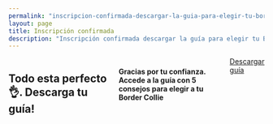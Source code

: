 ```yaml
---
permalink: "inscripcion-confirmada-descargar-la-guia-para-elegir-tu-border-collie/"
layout: page
title: Inscripción confirmada
description: "Inscripción confirmada descargar la guía para elegir tu Border Collie"
---
```


<main>
  <div class="small-8 small-centered columns">
    <h2 class="text-center">Todo esta perfecto 👌. Descarga tu guía! </h2>
    <h4 class="text-center">Gracias por tu confianza.<br>
    Accede a la guía con 5 consejos para elegir a tu Border Collie</h4>
    <div class="row">
      <div class="small-12 columns">
        <div class="text-center">
          <a class="button" href="https://drive.google.com/file/d/0B21-lSqLmJfnNUg3dnJWN1N4c2c/view?usp=sharing">Descargar guía</a>
        </div>
      </div>
    </div>
  </div>
</main>
